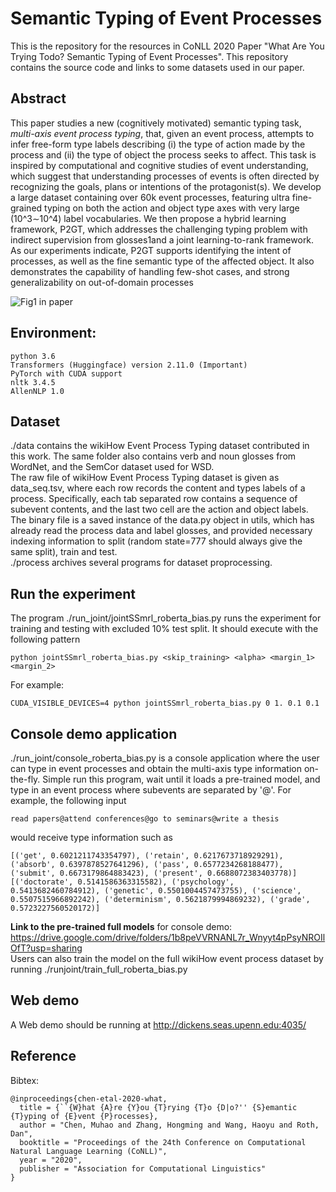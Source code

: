 # Semantic Typing of Event Processes
This is the repository for the resources in CoNLL 2020 Paper "What Are You Trying Todo? Semantic Typing of Event Processes". This repository contains the source code and links to some datasets used in our paper.

## Abstract
This paper studies a new (cognitively motivated) semantic typing task, *multi-axis event process typing*, that, given an event process, attempts to infer free-form type labels describing (i) the type of action made by the process and (ii) the type of object the process seeks to affect. This task is inspired by computational and cognitive studies of event understanding, which suggest that understanding processes of events is often directed by recognizing the goals, plans or intentions of the protagonist(s). We develop a large dataset containing over 60k event processes, featuring ultra fine-grained typing on both the action and object type axes with very large (10^3∼10^4) label vocabularies. We then propose a hybrid learning framework, P2GT, which addresses the challenging typing problem with indirect supervision from glosses1and a joint learning-to-rank framework. As our experiments indicate, P2GT supports identifying the intent of processes, as well as the fine semantic type of the affected object. It also demonstrates the capability of handling few-shot cases, and strong generalizability on out-of-domain processes

![Fig1 in paper](https://github.com/CogComp/Event_Process_Typing/blob/master/readme/processes.png)

## Environment:

    python 3.6
    Transformers (Huggingface) version 2.11.0 (Important)
    PyTorch with CUDA support
    nltk 3.4.5
    AllenNLP 1.0
  
## Dataset  
./data contains the wikiHow Event Process Typing dataset contributed in this work. The same folder also contains verb and noun glosses from WordNet, and the SemCor dataset used for WSD.  
The raw file of wikiHow Event Process Typing dataset is given as data_seq.tsv, where each row records the content and types labels of a process. Specifically, each tab separated row contains a sequence of subevent contents, and the last two cell are the action and object labels.  
The binary file is a saved instance of the data.py object in utils, which has already read the process data and label glosses, and provided necessary indexing information to split (random state=777 should always give the same split), train and test.  
./process archives several programs for dataset proprocessing.  

## Run the experiment  
The program ./run_joint/jointSSmrl_roberta_bias.py runs the experiment for training and testing with excluded 10\% test split. It should execute with the following pattern  

    python jointSSmrl_roberta_bias.py <skip_training> <alpha> <margin_1> <margin_2>  
  
For example:  

    CUDA_VISIBLE_DEVICES=4 python jointSSmrl_roberta_bias.py 0 1. 0.1 0.1
  

## Console demo application  

./run_joint/console_roberta_bias.py is a console application where the user can type in event processes and obtain the multi-axis type information on-the-fly.  Simple run this program, wait until it loads a pre-trained model, and type in an event process where subevents are separated by '@'. For example, the following input   

    read papers@attend conferences@go to seminars@write a thesis
  
would receive type information such as  

    [('get', 0.6021211743354797), ('retain', 0.6217673718929291), ('absorb', 0.6397878527641296), ('pass', 0.6577234268188477), ('submit', 0.6673179864883423), ('present', 0.6688072383403778)] 
    [('doctorate', 0.5141586363315582), ('psychology', 0.5413682460784912), ('genetic', 0.5501004457473755), ('science', 0.5507515966892242), ('determinism', 0.5621879994869232), ('grade', 0.5723227560520172)]

**Link to the pre-trained full models** for console demo: https://drive.google.com/drive/folders/1b8peVVRNANL7r_Wnyyt4pPsyNROIlOfT?usp=sharing  
Users can also train the model on the full wikiHow event process dataset by running ./runjoint/train_full_roberta_bias.py  

## Web demo

A Web demo should be running at http://dickens.seas.upenn.edu:4035/

## Reference
Bibtex:
  
    @inproceedings{chen-etal-2020-what,
      title = {``{W}hat {A}re {Y}ou {T}rying {T}o {D|o?'' {S}emantic {T}yping of {E}vent {P}rocesses},
      author = "Chen, Muhao and Zhang, Hongming and Wang, Haoyu and Roth, Dan",
      booktitle = "Proceedings of the 24th Conference on Computational Natural Language Learning (CoNLL)",
      year = "2020",
      publisher = "Association for Computational Linguistics"
    }


